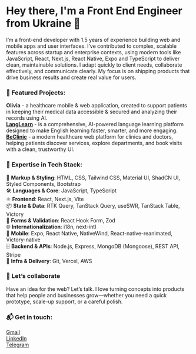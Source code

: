 # Hey there, I'm a Front End Engineer from Ukraine 👋

I’m a front-end developer with 1.5 years of experience building web and mobile apps and user interfaces. I’ve contributed to complex, scalable features across startup and enterprise contexts, using modern tools like JavaScript, React, Next.js, React Native, Expo and TypeScript to deliver clean, maintainable solutions. I adapt quickly to client needs, collaborate effectively, and communicate clearly. My focus is on shipping products that drive business results and create real value for users.

### 🚀 Featured Projects:
**Olivia** - a healthcare mobile & web application, created to support patients in keeping their medical data accessible & secured and analyzing their records using AI.  
[**LangLearn**](https://www.langlearn.academy) - is a comprehensive, AI-powered language learning platform designed to make English learning faster, smarter, and more engaging.   
[**BeClinic**](https://be-clinic-two.vercel.app) - a modern healthcare web platform for clinics and doctors, helping patients discover services, explore departments, and book visits with a clean, trustworthy UI. 

### 🔧 Expertise in Tech Stack:
🎨 **Markup & Styling**: HTML, CSS, Tailwind CSS, Material UI, ShadCN UI, Styled Components, Bootstrap  
🛠️ **Languages & Core**: JavaScript, TypeScript  
⚛️ **Frontend**: React, Next.js, Vite  
📦 **State & Data**: RTK Query, TanStack Query, useSWR, TanStack Table, Victory  
🧾 **Forms & Validation**: React Hook Form, Zod  
🌐 **Internationalization**: i18n, next-intl  
📱 **Mobile**: Expo, React Native, NativeWind, React-native-reanimated, Victory-native  
🗄️ **Backend & APIs**: Node.js, Express, MongoDB (Mongoose), REST API, Stripe  
🚀 **Infra & Delivery**: Git, Vercel, AWS  

### 🤝 Let’s collaborate
Have an idea for the web? Let’s talk. I love turning concepts into products that help people and businesses grow—whether you need a quick prototype, scale-up support, or a careful polish.

### 📬 Get in touch:
[Gmail](mailto:dan.shirayy@gmail.com)  
[LinkedIn](https://www.linkedin.com/in/danylo-shyrai-92b3b6261/)  
[Telegram](https://t.me/BenderJun)  
